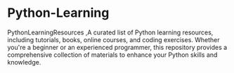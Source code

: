 # Python-Learning
PythonLearningResources ,A curated list of Python learning resources, including tutorials, books, online courses, and coding exercises. Whether you're a beginner or an experienced programmer, this repository provides a comprehensive collection of materials to enhance your Python skills and knowledge.
